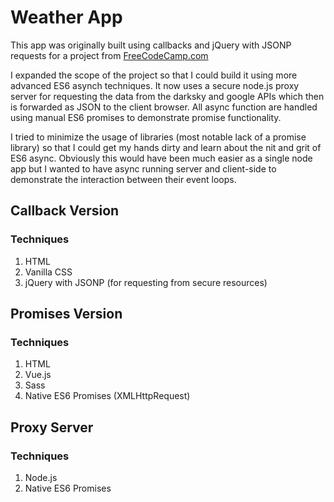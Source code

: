# Weather App

This app was originally built using callbacks and jQuery with JSONP requests for a project from [FreeCodeCamp.com](http://freecodecamp.com)

I expanded the scope of the project so that I could build it using more advanced ES6 asynch techniques. It now uses a secure node.js proxy server for requesting the data from the darksky and google APIs which then is forwarded as JSON to the client browser. All async function are handled using manual ES6 promises to demonstrate promise functionality.

I tried to minimize the usage of libraries (most notable lack of a promise library) so that I could get my hands dirty and learn about the nit and grit of ES6 async. Obviously this would have been much easier as a single node app but I wanted to have async running server and client-side to demonstrate the interaction between their event loops.

## Callback Version
### Techniques
1. HTML
2. Vanilla CSS
3. jQuery with JSONP (for requesting from secure resources)

## Promises Version
### Techniques
1. HTML
2. Vue.js
3. Sass
4. Native ES6 Promises (XMLHttpRequest)

## Proxy Server
### Techniques
1. Node.js
2. Native ES6 Promises